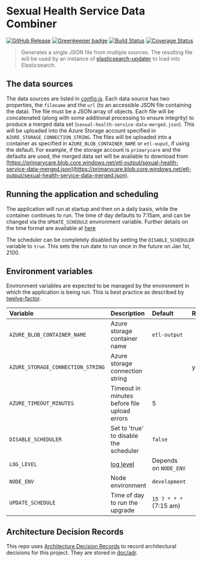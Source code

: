 # Sexual Health Service Data Combiner

[![GitHub Release](https://img.shields.io/github/release/nhsuk/sexual-health-service-data-combiner.svg)](https://github.com/nhsuk/sexual-health-service-data-combiner/releases/latest/)
[![Greenkeeper badge](https://badges.greenkeeper.io/nhsuk/sexual-health-service-data-combiner.svg)](https://greenkeeper.io/)
[![Build Status](https://travis-ci.org/nhsuk/sexual-health-service-data-combiner.svg?branch=master)](https://travis-ci.org/nhsuk/sexual-health-service-data-combiner)
[![Coverage Status](https://coveralls.io/repos/github/nhsuk/sexual-health-service-data-combiner/badge.svg?branch=master)](https://coveralls.io/github/nhsuk/sexual-health-service-data-combiner?branch=master)

> Generates a single JSON file from multiple sources. The resulting file will
> be used by an instance of
> [elasticsearch-updater](https://github.com/nhsuk/elasticsearch-updater) to
> load into Elasticsearch.

## The data sources

The data sources are listed in [config.js](./config/config.js). Each data
source has two properties, the `filename` and the `url` (to an accessible JSON
file containing the data). The file must be a JSON array of objects.
Each file will be concatenated (along with some additional processing to ensure
integrity) to produce a merged data set
(`sexual-health-service-data-merged.json`). This will be uploaded into the
Azure Storage account specified in
`AZURE_STORAGE_CONNECTION_STRING`. The files will be uploaded into a container
as specified in `AZURE_BLOB_CONTAINER_NAME` or `etl-ouput`, if using the
default.
For example, if the storage account is `primarycare` and the defaults are used,
the merged data set will be available to download from
[https://primarycare.blob.core.windows.net/etl-output/sexual-health-service-data-merged.json](https://primarycare.blob.core.windows.net/etl-output/sexual-health-service-data-merged.json).

## Running the application and scheduling

The application will run at startup and then on a daily basis, while the
container continues to run. The time of day defaults to 7:15am, and can be
changed via the `UPDATE_SCHEDULE` environment variable. Further details on the
time format are available at
[here](https://www.npmjs.com/package/node-schedule)

The scheduler can be completely disabled by setting the `DISABLE_SCHEDULER`
variable to `true`. This sets the run date to run once in the future on Jan
1st, 2100.

## Environment variables

Environment variables are expected to be managed by the environment in which
the application is being run. This is best practice as described by
[twelve-factor](https://12factor.net/config).

| Variable                           | Description                                               | Default                 | Required   |
| :--------------------------------- | :-------------------------------------------------------- | :---------------------- | :--------- |
| `AZURE_BLOB_CONTAINER_NAME`        | Azure storage container name                              | `etl-output`            |            |
| `AZURE_STORAGE_CONNECTION_STRING`  | Azure storage connection string                           |                         | yes        |
| `AZURE_TIMEOUT_MINUTES`            | Timeout in minutes before file upload errors              | 5                       |            |
| `DISABLE_SCHEDULER`                | Set to 'true' to disable the scheduler                    | `false`                 |            |
| `LOG_LEVEL`                        | [log level](https://github.com/trentm/node-bunyan#levels) | Depends on `NODE_ENV`   |            |
| `NODE_ENV`                         | Node environment                                          | `development`           |            |
| `UPDATE_SCHEDULE`                  | Time of day to run the upgrade                            | `15 7 * * *` (7:15 am)  |            |

## Architecture Decision Records

This repo uses
[Architecture Decision Records](http://thinkrelevance.com/blog/2011/11/15/documenting-architecture-decisions)
to record architectural decisions for this project.
They are stored in [doc/adr](doc/adr).
